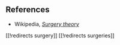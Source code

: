 

## References

* Wikipedia, _[Surgery theory](https://en.wikipedia.org/wiki/Surgery_theory)_

[[!redirects surgery]]
[[!redirects surgeries]]

